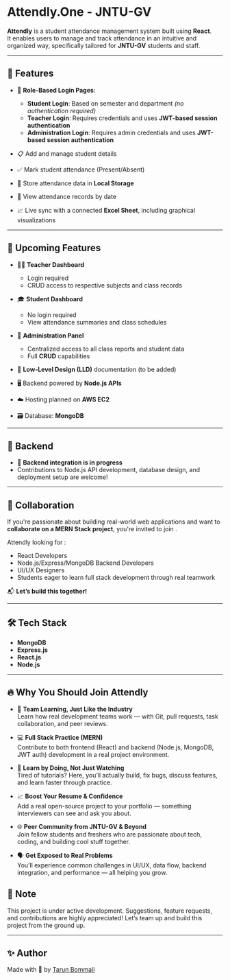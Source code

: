 # Attendly.One - JNTU-GV 

**Attendly** is a student attendance management system built using **React**.  
It enables users to manage and track attendance in an intuitive and organized way, specifically tailored for **JNTU-GV** students and staff.

---

## 🚀 Features

- 🔐 **Role-Based Login Pages**:
  - **Student Login**: Based on semester and department *(no authentication required)*
  - **Teacher Login**: Requires credentials and uses **JWT-based session authentication**
  - **Administration Login**: Requires admin credentials and uses **JWT-based session authentication**

- 📋 Add and manage student details  
- ✅ Mark student attendance (Present/Absent)  
- 💾 Store attendance data in **Local Storage**  
- 📅 View attendance records by date  
- 📈 Live sync with a connected **Excel Sheet**, including graphical visualizations

---

## 🧩 Upcoming Features

- 👩‍🏫 **Teacher Dashboard**  
  - Login required  
  - CRUD access to respective subjects and class records

- 🎓 **Student Dashboard**  
  - No login required  
  - View attendance summaries and class schedules

- 🏫 **Administration Panel**  
  - Centralized access to all class reports and student data  
  - Full **CRUD** capabilities

- 🧠 **Low-Level Design (LLD)** documentation (to be added)

- 🖥️ Backend powered by **Node.js APIs**

- ☁️ Hosting planned on **AWS EC2**

- 🗃️ Database: **MongoDB**

---

## 🔧 Backend

- 🚧 **Backend integration is in progress**  
- Contributions to Node.js API development, database design, and deployment setup are welcome!

---

## 🤝 Collaboration

If you're passionate about building real-world web applications and want to **collaborate on a MERN Stack project**, you're invited to join .

Attendly looking for :
- React Developers  
- Node.js/Express/MongoDB Backend Developers  
- UI/UX Designers  
- Students eager to learn full stack development through real teamwork

📬 **Let’s build this together!**

---

## 🛠️ Tech Stack

- **MongoDB**
- **Express.js**
- **React.js**
- **Node.js**

---


## 🔥 Why You Should Join Attendly

- 🤝 **Team Learning, Just Like the Industry**  
  Learn how real development teams work — with Git, pull requests, task collaboration, and peer reviews.

- 💻 **Full Stack Practice (MERN)**  
  Contribute to both frontend (React) and backend (Node.js, MongoDB, JWT auth) development in a real project environment.

- 🧠 **Learn by Doing, Not Just Watching**  
  Tired of tutorials? Here, you’ll actually build, fix bugs, discuss features, and learn faster through practice.

- 📈 **Boost Your Resume & Confidence**  
  Add a real open-source project to your portfolio — something interviewers can see and ask you about.

- 🌐 **Peer Community from JNTU-GV & Beyond**  
  Join fellow students and freshers who are passionate about tech, coding, and building cool stuff together.

- 🗣️ **Get Exposed to Real Problems**  
  You’ll experience common challenges in UI/UX, data flow, backend integration, and performance — all helping you grow.



## 📌 Note

This project is under active development. Suggestions, feature requests, and contributions are highly appreciated!
Let’s team up and build this project from the ground up.

---

## ✨ Author

Made with 💙 by [Tarun Bommali](https://tarunbommali.netlify.app/)

